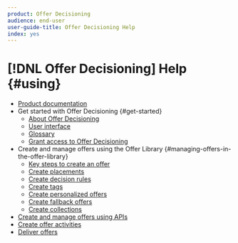 ```yaml
---
product: Offer Decisioning
audience: end-user
user-guide-title: Offer Decisioning Help
index: yes
---
```


# [!DNL Offer Decisioning] Help {#using}

+ [Product documentation](offer-decisioning-home.md)
+ Get started with Offer Decisioning {#get-started}
    + [About Offer Decisioning](get-started/using/starting-offer-decisioning.md)
    + [User interface](get-started/using/user-interface.md)
    + [Glossary](get-started/using/glossary.md)
    + [Grant access to Offer Decisioning](get-started/using/granting-access-to-offer-decisioning.md)
+ Create and manage offers using the Offer Library {#managing-offers-in-the-offer-library}
    + [Key steps to create an offer](offer-library/using/key-steps.md)
    + [Create placements](offer-library/using/creating-placements.md)
    + [Create decision rules](offer-library/using/creating-decision-rules.md)
    + [Create tags](offer-library/using/creating-tags.md)
    + [Create personalized offers](offer-library/using/creating-personalized-offers.md)
    + [Create fallback offers](offer-library/using/creating-fallback-offers.md)
    + [Create collections](offer-library/using/creating-collections.md)
+ [Create and manage offers using APIs](create-offers-apis.md)
+ [Create offer activities](create-offer-activities.md)
+ [Deliver offers](deliver-offers-apis.md)
